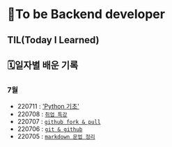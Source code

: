 # 🎯To be Backend developer 

## TIL(Today I Learned)

## 🗓️일자별 배운 기록

### 7월
- 220711 : ['Python 기초'](https://github.com/yoosoonil/TIL/blob/master/0711/Python_%EC%A0%95%EB%A6%AC.md)
- 220708 : [`취업 특강`](https://github.com/yoosoonil/TIL/blob/master/0708/%EA%B5%AC%EC%9D%B8%20%EA%B3%B5%EA%B3%A0.md)
- 220707 : [`github fork & pull`](https://github.com/yoosoonil/TIL/blob/master/0707/github%20fork%26pull.md)
- 220706 : [`git & github`](https://github.com/yoosoonil/TIL/blob/master/0706/git%20%EC%A0%95%EB%A6%AC.md)
- 220705 : [`markdown 문법 정리`](https://github.com/yoosoonil/TIL/blob/master/0705/%EB%A7%88%ED%81%AC%EB%8B%A4%EC%9A%B4%EC%A0%95%EB%A6%AC.md)

